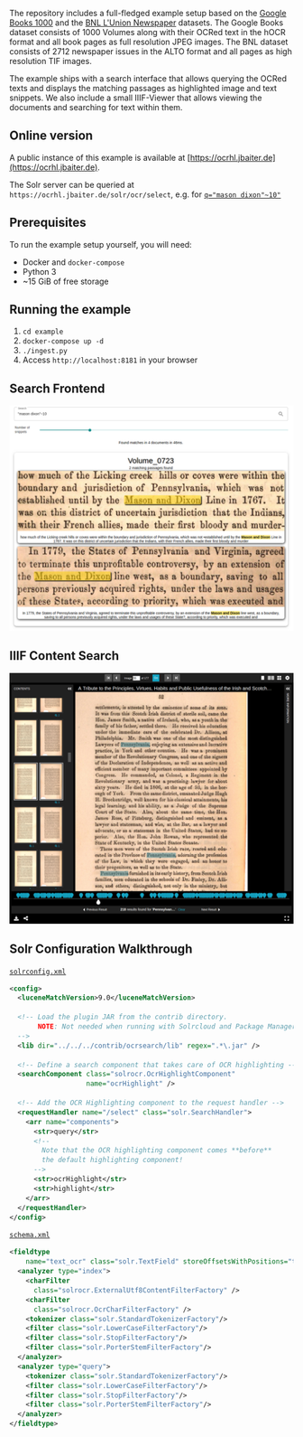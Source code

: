 The repository includes a full-fledged example setup based on the [Google
Books 1000](http://yaroslavvb.blogspot.com/2011/11/google1000-dataset_09.html)
and the [BNL L'Union Newspaper](https://data.bnl.lu/data/historical-newspapers/) datasets.
The Google Books dataset consists of 1000 Volumes along with their OCRed text
in the hOCR format and all book pages as full resolution JPEG images.
The BNL dataset consists of 2712 newspaper issues in the ALTO format and all
pages as high resolution TIF images.

The example ships with a search interface that allows querying the OCRed texts and displays
the matching passages as highlighted image and text snippets. We also include a small IIIF-Viewer
that allows viewing the documents and searching for text within them.

## Online version

A public instance of this example is available at [https://ocrhl.jbaiter.de](https://ocrhl.jbaiter.de).

The Solr server can be queried at `https://ocrhl.jbaiter.de/solr/ocr/select`, e.g. for
[`q="mason dixon"~10"`](https://ocrhl.jbaiter.de/solr/ocr/select?df=ocr_text&hl.ocr.fl=ocr_text&hl.snippets=10&hl.weightMatches=true&hl=on&q=%22mason+dixon%22%7E10)


## Prerequisites

To run the example setup yourself, you will need:

- Docker and `docker-compose`
- Python 3
- ~15 GiB of free storage

## Running the example

1. `cd example`
2. `docker-compose up -d`
3. `./ingest.py`
4. Access `http://localhost:8181` in your browser

## Search Frontend

[![Search Frontend](img/example_search.png)](https://ocrhl.jbaiter.de)

## IIIF Content Search

[![IIIF Viewer with Content Search](img/example_iiifsearch.png)](https://ocrhl.jbaiter.de/viewer/?manifest=https://ocrhl.jbaiter.de/iiif/presentation/gbooks:0723/manifest&cv=page_8&q=Pennsylvania)

## Solr Configuration Walkthrough

[`solrconfig.xml`](https://github.com/dbmdz/solr-ocrhighlighting/blob/master/example/solr/cores/ocr/conf/solrconfig.xml)
```xml hl_lines="7 10 11 21"
<config>
  <luceneMatchVersion>9.0</luceneMatchVersion>

  <!-- Load the plugin JAR from the contrib directory.
       NOTE: Not needed when running with Solrcloud and Package Manager.
  -->
  <lib dir="../../../contrib/ocrsearch/lib" regex=".*\.jar" />

  <!-- Define a search component that takes care of OCR highlighting -->
  <searchComponent class="solrocr.OcrHighlightComponent"
                   name="ocrHighlight" />

  <!-- Add the OCR Highlighting component to the request handler -->
  <requestHandler name="/select" class="solr.SearchHandler">
    <arr name="components">
      <str>query</str>
      <!--
        Note that the OCR highlighting component comes **before**
        the default highlighting component!
      -->
      <str>ocrHighlight</str>
      <str>highlight</str>
    </arr>
  </requestHandler>
</config>
```

[`schema.xml`](https://github.com/dbmdz/solr-ocrhighlighting/blob/master/example/solr/cores/ocr/conf/schema.xml)
```xml hl_lines="4 5 6 7"
<fieldtype
    name="text_ocr" class="solr.TextField" storeOffsetsWithPositions="true">
  <analyzer type="index">
    <charFilter
      class="solrocr.ExternalUtf8ContentFilterFactory" />
    <charFilter
      class="solrocr.OcrCharFilterFactory" />
    <tokenizer class="solr.StandardTokenizerFactory"/>
    <filter class="solr.LowerCaseFilterFactory"/>
    <filter class="solr.StopFilterFactory"/>
    <filter class="solr.PorterStemFilterFactory"/>
  </analyzer>
  <analyzer type="query">
    <tokenizer class="solr.StandardTokenizerFactory"/>
    <filter class="solr.LowerCaseFilterFactory"/>
    <filter class="solr.StopFilterFactory"/>
    <filter class="solr.PorterStemFilterFactory"/>
  </analyzer>
</fieldtype>
```

